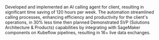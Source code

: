 Developed and implemented an AI calling agent for client, resulting in significant time saving of 120 hours per week. The automation streamlined calling processes, enhancing efficiency and productivity for the client's operations, in 30% less time then planned
Demonstrated SVP (Solutions Architecture & Products) capabilities by integrating with SageMaker components on Kubeflow pipelines, resulting in 16+ live data exchanges. 
